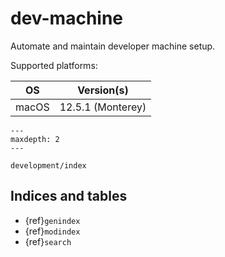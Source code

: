 # dev-machine

Automate and maintain developer machine setup.

Supported platforms:

| OS    | Version(s)        |
|-------|-------------------|
| macOS | 12.5.1 (Monterey) |


```{toctree}
---
maxdepth: 2
---

development/index
```

## Indices and tables

* {ref}`genindex`
* {ref}`modindex`
* {ref}`search`
